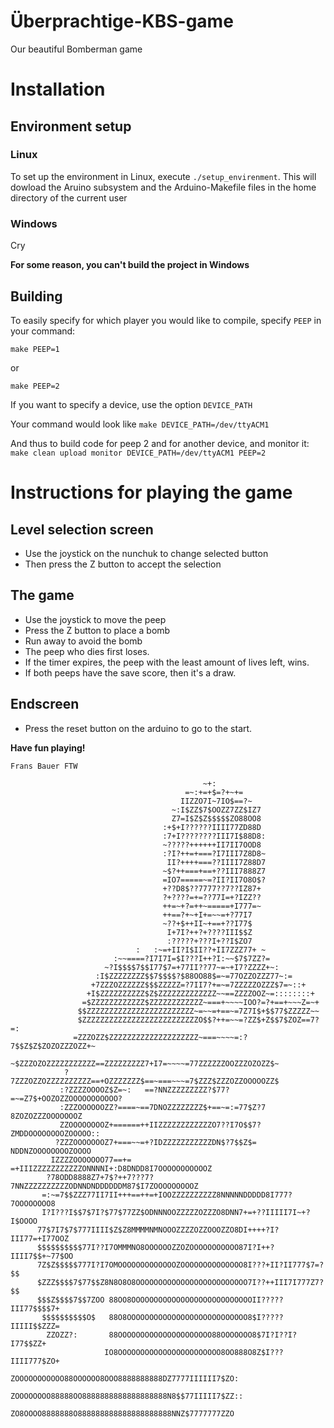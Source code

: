 # Überprachtige-KBS-game
Our beautiful Bomberman game

# Installation
## Environment setup
### Linux
To set up the environment in Linux, execute `./setup_envirenment`.
This will dowload the Aruino subsystem and the Arduino-Makefile files in the home directory of the current user
### Windows
Cry

**__For some reason, you can't build the project in Windows__**
## Building

To easily specify for which player you would like to compile, specify `PEEP` in your command:

`make PEEP=1`

or

`make PEEP=2`

If you want to specify a device, use the option `DEVICE_PATH`

Your command would look like
`make DEVICE_PATH=/dev/ttyACM1`

And thus to build code for peep 2 and for another device, and monitor it:
`make clean upload monitor DEVICE_PATH=/dev/ttyACM1 PEEP=2`

# Instructions for playing the game
## Level selection screen
* Use the joystick on the nunchuk to change selected button
* Then press the Z button to accept the selection
## The game
* Use the joystick to move the peep
* Press the Z button to place a bomb
* Run away to avoid the bomb
* The peep who dies first loses.
* If the timer expires, the peep with the least amount of lives left, wins.
* If both peeps have the save score, then it's a draw.
## Endscreen
* Press the reset button on the arduino to go to the start.



__Have fun playing!__



```
Frans Bauer FTW
                                                                                
                                           ~+:                                  
                                       =~:+=+$=?+~+=                            
                                      IIZZO7I~7IO$==?~                          
                                    ~:I$ZZ$7$OOZZ7ZZ$IZ7                        
                                    Z7=I$Z$Z$$$$$ZO88OO8                        
                                  :+$+I??????IIII77ZD88D                        
                                  :7+I????????III7I$88D8:                       
                                  ~?????++++++II7II7OOD8                        
                                  :?I?++=+===?I7III7Z8D8~                       
                                   II?++++===??IIII7Z88D7                       
                                  ~$?++===+==+??III7888Z7                       
                                  =IO7=====~=?II?II7O8O$?                       
                                  +??D8$??7777??7??IZ87+                        
                                  ?+????=+=??77I=+?IZZ??                        
                                  ++=~+?=++~=====+I777=~                        
                                  ++==?+~+I+=~~=+?77I7                          
                                  ~??+$++II~+==+??I77$                          
                                   I+7I?++?+????III$$Z                          
                                   :?????+???I+??I$ZO7                          
                            :   :~=+II?I$II??+II7ZZZ77+ ~                       
                       :~~====?I7I7I=$I???I++?I:~~$7$7ZZ?=                      
                     ~?I$$$$7$$I77$7=+77II??77~=~+I7?ZZZZ+~:                    
                   :I$ZZZZZZZZ$$7$$$$?$88OO88$=~=77OZZOZZZ77~:=                 
                  +7ZZZOZZZZZZ$$$ZZZZZ=?7II7?+=~=7ZZZZZOZZZ$7=~::+              
                 +I$ZZZZZZZZZZ$Z$ZZZZZZZZZZZZZ~~==ZZZZOOZ~=::::::::+            
                =$ZZZZZZZZZZZZ$ZZZZZZZZZZZZ~===+~~~~IOO?=?+==+~~~Z=~+           
               $$ZZZZZZZZZZZZZZZZZZZZZZZZ~=~~=+==~=7Z7I$+$$77$ZZZZZ~~          
               $ZZZZZZZZZZZZZZZZZZZZZZZZZZO$$?++=~~=?ZZ$+Z$$7$ZOZ==7?=:         
              =ZZZOZZ$ZZZZZZZZZZZZZZZZZZZZ~===~~~~=:?7$$Z$Z$ZOZOZZZOZZ+~        
             ~$ZZZOZOZZZZZZZZZZZ==ZZZZZZZZZ7+I7=~~~~=77ZZZZZZOOZZZOZOZZ$~       
            ?7ZZZOZZOZZZZZZZZZZ==+OZZZZZZZ$==~===~~~=7$ZZZ$ZZZOZZOOOOOZZ$       
           :?ZZZZOOOOZ$Z=~:   ==?NNZZZZZZZZZ?$77?=~=Z7$+OOZOZZOOOOOOOOOOO?      
           :ZZZOOOOOOZZ?====~==7DNOZZZZZZZZ$+==~=:=77$Z?7 8ZOZOZZZOOOOOOOZ      
           ZZOOOOOOOOZ+======++IIZZZZZZZZZZZZO7??I7O$$7?ZMDDOOOOOOOOZOOOOO::    
          ?ZZZOOOOOOOZ7+===~~=+?IDZZZZZZZZZZZDN$?7$$Z$= NDDNZOOOOOOOOZOOOO      
         IZZZZOOOOOOO77==+=  =+IIIZZZZZZZZZZZONNNNI+:D8DNDD8I7OOOOOOOOOOOZ      
        ?78ODD8888Z7+7$?++7???7?7NNZZZZZZZZZZODNNDNDDDDDDM87$I7ZOOOOOOOOOZ      
       =:~=7$$ZZZ77II7II+++==++=+IOOZZZZZZZZZZ8NNNNNDDDDD8I777?7OOOOOOOO8       
       I?I???I$$7$7I?$77$77ZZ$ODNNNOOZZZZZOZZZO8DNN7+=+??IIIII7I~+?I$OOOO       
      77$7I7$7$777IIII$Z$Z8MMMMNMNOOOZZZZOZZOOOZZO8DI++++?I?III77=+I77OOZ       
      $$$$$$$$$$77I??I7OMMMNO8OOOOOOZZOZOOOOOOOOOOO87I?I++?IIII7$$+~77$OO       
      7Z$Z$$$$$777I?I7OMOOOOOOOOOOOOOZOOOOOOOOOOOOOO8I???+II?II777$7=?$$        
      $ZZZ$$$$7$77$$Z8N8O8O8OOOOOOOOOOOOOOOOOOOOOOOOO7I??++III7I777Z7?$$        
      $$$Z$$$$7$$7ZOO 88OO8OOOOOOOOOOOOOOOOOOOOOOOOOOOII?????III77$$$$7+        
       $$$$$$$$$$O$   88O8OOOOOOOOOOOOOOOOOOOOOOOOOOO8$I?????IIIII$$ZZZ=        
        ZZOZZ?:       88OOOOOOOOOOOOOOOOOOOOO88OOOOOOO8$7I?I??I?I77$$ZZ+        
                     IO8OOOOOOOOOOOOOOOOOOOOOOO8OO888O8Z$I???IIII777$ZO+        
                     ZOOOOOOOOOOO88OOOOOO8OOO8888888888DZ7777IIIIII7$ZO:        
                     ZOOOOOOOO88888OO8888888888888888888N8$$77IIIII7$ZZ::       
                     ZO8OOOO8888888O888888888888888888888NNZ$7777777ZZO         
```

